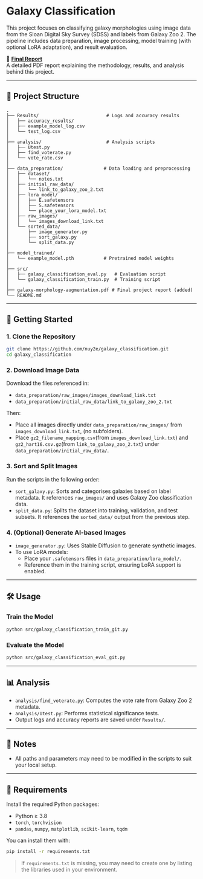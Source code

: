 # Galaxy Classification

This project focuses on classifying galaxy morphologies using image data from the Sloan Digital Sky Survey (SDSS) and labels from Galaxy Zoo 2. The pipeline includes data preparation, image processing, model training (with optional LoRA adaptation), and result evaluation.

📄 **[Final Report](./galaxy-morphology-augmentation.pdf)**  
A detailed PDF report explaining the methodology, results, and analysis behind this project.

---

## 📁 Project Structure

```
.
├── Results/                         # Logs and accuracy results
│   ├── accuracy_results/
│   ├── example_model_log.csv
│   └── test_log.csv
│
├── analysis/                        # Analysis scripts
│   ├── Utest.py
│   ├── find_voterate.py
│   └── vote_rate.csv
│
├── data_preparation/               # Data loading and preprocessing
│   ├── dataset/
│   │   └── notes.txt
│   ├── initial_raw_data/
│   │   └── link_to_galaxy_zoo_2.txt
│   ├── lora_model/
│   │   ├── E.safetensors
│   │   ├── S.safetensors
│   │   └── place_your_lora_model.txt
│   ├── raw_images/
│   │   └── images_download_link.txt
│   └── sorted_data/
│       ├── image_generator.py
│       ├── sort_galaxy.py
│       └── split_data.py
│
├── model_trained/
│   └── example_model.pth           # Pretrained model weights
│
├── src/
│   ├── galaxy_classification_eval.py   # Evaluation script
│   └── galaxy_classification_train.py  # Training script
│
├── galaxy-morphology-augmentation.pdf # Final project report (added)
└── README.md
```

---

## 🚀 Getting Started

### 1. Clone the Repository

```bash
git clone https://github.com/nuy2e/galaxy_classification.git
cd galaxy_classification
```

### 2. Download Image Data

Download the files referenced in:
- `data_preparation/raw_images/images_download_link.txt`
- `data_preparation/initial_raw_data/link_to_galaxy_zoo_2.txt`

Then:
- Place all images directly under `data_preparation/raw_images/` from `images_download_link.txt`, (no subfolders).
- Place `gz2_filename_mapping.csv`(from `images_download_link.txt`) and `gz2_hart16.csv.gz`(from `link_to_galaxy_zoo_2.txt`) under `data_preparation/initial_raw_data/`.

### 3. Sort and Split Images

Run the scripts in the following order:
- `sort_galaxy.py`: Sorts and categorises galaxies based on label metadata. It references `raw_images/` and uses Galaxy Zoo classification data.
- `split_data.py`: Splits the dataset into training, validation, and test subsets. It references the `sorted_data/` output from the previous step.

### 4. (Optional) Generate AI-based Images

- `image_generator.py`: Uses Stable Diffusion to generate synthetic images.
- To use LoRA models:
  - Place your `.safetensors` files in `data_preparation/lora_model/`.
  - Reference them in the training script, ensuring LoRA support is enabled.

---

## 🛠️ Usage

### Train the Model

```bash
python src/galaxy_classification_train_git.py
```

### Evaluate the Model

```bash
python src/galaxy_classification_eval_git.py
```

---

## 📊 Analysis

- `analysis/find_voterate.py`: Computes the vote rate from Galaxy Zoo 2 metadata.
- `analysis/Utest.py`: Performs statistical significance tests.
- Output logs and accuracy reports are saved under `Results/`.

---

## 📝 Notes

- All paths and parameters may need to be modified in the scripts to suit your local setup.

---

## 📌 Requirements

Install the required Python packages:

- Python ≥ 3.8
- `torch`, `torchvision`
- `pandas`, `numpy`, `matplotlib`, `scikit-learn`, `tqdm`

You can install them with:

```bash
pip install -r requirements.txt
```

> If `requirements.txt` is missing, you may need to create one by listing the libraries used in your environment.
